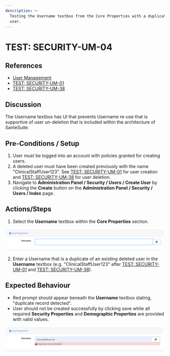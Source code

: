 ```yaml
---
description: >-
  Testing the Username textbox from the Core Properties with a duplicate deleted
  user.
---
```


# TEST: SECURITY-UM-04

## References

* [User Management](../../../../../operations/security-administration/user-management.md)
* [TEST: SECURITY-UM-01](test-security-um-01.md)
* [TEST: SECURITY-UM-38](test-security-um-32.md) 

## Discussion

The Username textbox has UI that prevents Username re-use that is supportive of user un-deletion that is included within the architecture of SanteSuite. 

## Pre-Conditions / Setup

1. User must be logged into an account with policies granted for creating users.
2. A deleted user must have been created previously with the name "ClinicalStaffUser123". See [TEST: SECURITY-UM-01](test-security-um-01.md) for user creation and [TEST: SECURITY-UM-38](test-security-um-32.md) for user deletion.
3. Navigate to **Administration Panel / Security / Users / Create User** by clicking the **Create** button on the **Administration Panel / Security / Users / Index** page.

## Actions/Steps

1. Select the **Username** textbox within the **Core Properties** section.

![](../../../../../../.gitbook/assets/image%20%28210%29.png)

2. Enter a Username that is a duplicate of an existing deleted user in the **Username** textbox  \(e.g. "ClinicalStaffUser123" after [TEST: SECURITY-UM-01](test-security-um-01.md) and [TEST: SECURITY-UM-38](test-security-um-32.md)\).

## Expected Behaviour

* Red prompt should appear beneath the **Username** textbox stating, "duplicate record detected".
* User should not be created successfully by clicking save while all required **Security Properties** and **Demographic Properties** are provided with valid values.

![](../../../../../../.gitbook/assets/image%20%28229%29.png)

